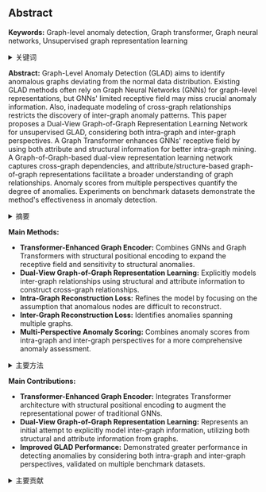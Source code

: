 ## Abstract

**Keywords:** Graph-level anomaly detection, Graph transformer, Graph neural networks, Unsupervised graph representation learning

<details>
    <summary>关键词</summary>
    <ul>
        图级别异常检测、图变换器、图神经网络、无监督图表示学习
    <ul>
</details>

**Abstract:** 
Graph-Level Anomaly Detection (GLAD) aims to identify anomalous graphs deviating from the normal data distribution. Existing GLAD methods often rely on Graph Neural Networks (GNNs) for graph-level representations, but GNNs' limited receptive field may miss crucial anomaly information. Also, inadequate modeling of cross-graph relationships restricts the discovery of inter-graph anomaly patterns. This paper proposes a Dual-View Graph-of-Graph Representation Learning Network for unsupervised GLAD, considering both intra-graph and inter-graph perspectives. A Graph Transformer enhances GNNs' receptive field by using both attribute and structural information for better intra-graph mining. A Graph-of-Graph-based dual-view representation learning network captures cross-graph dependencies, and attribute/structure-based graph-of-graph representations facilitate a broader understanding of graph relationships. Anomaly scores from multiple perspectives quantify the degree of anomalies. Experiments on benchmark datasets demonstrate the method's effectiveness in anomaly detection.

<details>
    <summary>摘要</summary>
    <ul>
        图级别异常检测 (GLAD) 旨在识别偏离正常数据分布的异常图。现有的 GLAD 方法通常依赖于图神经网络 (GNN) 来进行图级别的表示，但 GNN 有限的感受野可能会遗漏关键的异常信息。此外，对跨图关系的不充分建模限制了对图间异常模式的发现。本文提出了一种用于无监督 GLAD 的双视图图的图表示学习网络，同时考虑了图内和图间的视角。图变换器通过使用属性和结构信息来增强 GNN 的感受野，以实现更好的图内挖掘。基于图的图的双视图表示学习网络捕获了跨图依赖关系，基于属性/结构的图的图表示有助于更广泛地理解图关系。来自多个角度的异常分数量化了异常程度。对基准数据集的实验证明了该方法在异常检测方面的有效性。
    <ul>
</details>

**Main Methods:**
*   **Transformer-Enhanced Graph Encoder:** Combines GNNs and Graph Transformers with structural positional encoding to expand the receptive field and sensitivity to structural anomalies.
*   **Dual-View Graph-of-Graph Representation Learning:** Explicitly models inter-graph relationships using structural and attribute information to construct cross-graph relationships.
*   **Intra-Graph Reconstruction Loss:** Refines the model by focusing on the assumption that anomalous nodes are difficult to reconstruct.
*   **Inter-Graph Reconstruction Loss:** Identifies anomalies spanning multiple graphs.
*   **Multi-Perspective Anomaly Scoring:** Combines anomaly scores from intra-graph and inter-graph perspectives for a more comprehensive anomaly assessment.

<details>
    <summary>主要方法</summary>
    <ul>
        <li><b>Transformer增强图编码器：</b> 结合 GNN 和图 Transformer 以及结构位置编码，以扩大感受野和对结构异常的敏感性。</li>
        <li><b>双视图图的图表示学习：</b> 使用结构和属性信息显式建模图间关系，以构建跨图关系。</li>
        <li><b>图内重建损失：</b> 通过关注异常节点难以重建的假设来完善模型。</li>
        <li><b>图间重建损失：</b> 识别跨多个图的异常。</li>
        <li><b>多视角异常评分：</b> 结合来自图内和图间视角的异常分数，以实现更全面的异常评估。</li>
    </ul>
</details>

**Main Contributions:**

*   **Transformer-Enhanced Graph Encoder:** Integrates Transformer architecture with structural positional encoding to augment the representational power of traditional GNNs.
*   **Dual-View Graph-of-Graph Representation Learning:** Represents an initial attempt to explicitly model inter-graph information, utilizing both structural and attribute information from graphs.
*   **Improved GLAD Performance:** Demonstrated greater performance in detecting anomalies by considering both intra-graph and inter-graph perspectives, validated on multiple benchmark datasets.

<details>
    <summary>主要贡献</summary>
    <ul>
        <li><b>Transformer 增强图编码器：</b> 将 Transformer 架构与结构位置编码相结合，以增强传统 GNN 的表示能力。</li>
        <li><b>双视图图的图表示学习：</b> 代表了显式建模图间信息的初步尝试，利用来自图的结构和属性信息。</li>
        <li><b>改进的 GLAD 性能：</b> 通过考虑图内和图间视角来证明在检测异常方面的更高性能，并在多个基准数据集上进行了验证。</li>
    </ul>
</details>
